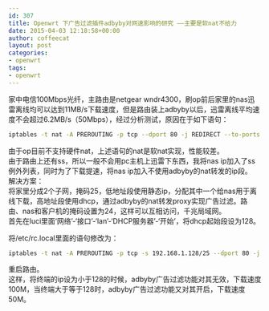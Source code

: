 ```yaml
---
id: 307
title: Openwrt 下广告过滤插件adbyby对网速影响的研究 ——主要是软nat不给力
date: 2015-04-03 12:18:58+00:00
author: coffeecat
layout: post
categories:
- openwrt
tags:
- openwrt
---
```

家中电信100Mbps光纤，主路由是netgear wndr4300，刷op前后家里的nas迅雷离线均可以达到11MB/s下载速度，但是路由装上adbyby以后，迅雷离线平均速度不会超过6.2MB/s（50Mbps），经过分析测试，原因在于如下语句：

```sh
iptables -t nat -A PREROUTING -p tcp --dport 80 -j REDIRECT --to-ports 8118
```

由于op目前不支持硬件nat，上述语句的nat是软nat实现，性能较差。  
由于路由上还有ss，所以一般不会用pc主机上迅雷下东西，我将nas ip加入了ss例外列表，同时为了下载提速，将nas ip加入不使用adbyby的nat转发的ip段。  
解决方案：  
将家里分成2个子网，掩码25，低地址段使用静态ip，分配其中一个给nas用于离线下载，高地址段使用dhcp，通过adbyby的nat转发proxy实现广告过滤。路由、nas和客户机的掩码设置为24，这样可以互相访问，千兆局域网。  
首先在luci里面‘网络’-‘接口’-‘lan’-‘DHCP服务器’-‘开始’，将dhcp起始段设为128。

将/etc/rc.local里面的语句修改为：

```sh
iptables -t nat -A PREROUTING -p tcp -s 192.168.1.128/25 --dport 80 -j REDIRECT --to-ports 8118
```

重启路由。  
这样，将终端的ip设为小于128的时候，adbyby广告过滤功能对其无效，下载速度100M，当终端大于等于128时，adbyby广告过滤功能又对其开启，下载速度50M。